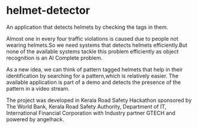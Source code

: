# helmet-detector
An application that detects helmets by checking the tags in them.

Almost one in every four traffic violations is caused due to people not wearing helmets.So we need systems that detects helmets efficiently.But none of the available systems tackle this problem efficiently as object recognition is an AI Complete problem.

As a new idea, we can think of pattern tagged helmets that help in their identification by searching for a pattern,which is relatively easier. The available application is part of a demo and detects the presence of the pattern in a video stream.

The project was developed in Kerala Road Safety Hackathon sponsored by The World Bank, Kerala Road Safety Authority, Department of IT, International Financial Corporation with Industry partner GTECH and powered by angelhack.

